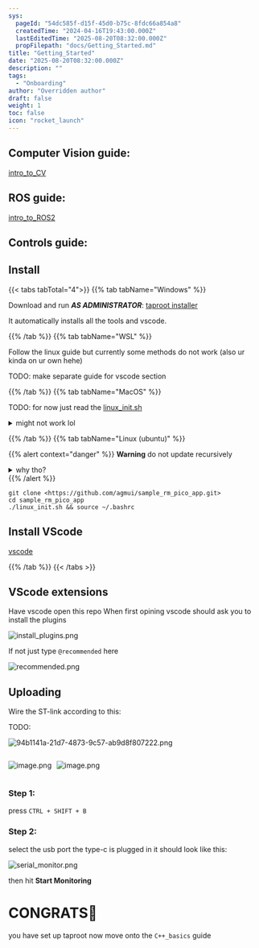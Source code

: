 ```yaml
---
sys:
  pageId: "54dc585f-d15f-45d0-b75c-8fdc66a854a8"
  createdTime: "2024-04-16T19:43:00.000Z"
  lastEditedTime: "2025-08-20T08:32:00.000Z"
  propFilepath: "docs/Getting_Started.md"
title: "Getting_Started"
date: "2025-08-20T08:32:00.000Z"
description: ""
tags:
  - "Onboarding"
author: "Overridden author"
draft: false
weight: 1
toc: false
icon: "rocket_launch"
---
```


## Computer Vision guide:

[intro_to_CV](https://agmui.github.io/notion2hugo_test/docs/guides/intro_to_cv/cv_setup/)

## ROS guide:

[intro_to_ROS2](https://agmui.github.io/notion2hugo_test/docs/guides/intro_to_ros2/getting-started-with-ros2/)

## Controls guide:

## Install

{{< tabs tabTotal="4">}}
{{% tab tabName="Windows" %}}

Download and run _**AS ADMINISTRATOR**_: [taproot installer](https://github.com/Thornbots/TeachingFreshies/releases/tag/1.0)

It automatically installs all the tools and vscode.

{{% /tab %}}
{{% tab tabName="WSL" %}}

Follow the linux guide but currently some methods do not work (also ur kinda on ur own hehe)

TODO: make separate guide for vscode section

{{% /tab %}}
{{% tab tabName="MacOS" %}}

TODO: for now just read the [linux_init.sh](https://github.com/agmui/sample_rm_pico_app/blob/main/linux_init.sh)

<details>
<summary>might not work lol</summary>

`brew install libusb pkg-config`

Next install: [vscode](https://code.visualstudio.com/Download)

</details>

{{% /tab %}}
{{% tab tabName="Linux (ubuntu)" %}}

{{% alert context="danger" %}}
**Warning** do not update recursively
<details>
<summary>why tho?</summary>
There are some submodules that may go on for a while (like tinyusb) and I highly
recommend you don't need to get them.
If you want to see what submodules I update just look in `linux_init.sh`
</details>
{{% /alert %}}

```shell
git clone <https://github.com/agmui/sample_rm_pico_app.git>
cd sample_rm_pico_app
./linux_init.sh && source ~/.bashrc
```

## Install VScode

[vscode](https://code.visualstudio.com/Download)

{{% /tab %}}
{{< /tabs >}}

## VScode extensions

Have vscode open this repo
When first opining vscode should ask you to install the plugins

![install_plugins.png](https://prod-files-secure.s3.us-west-2.amazonaws.com/d518164a-d88e-44d1-a4ee-3adb3bd8bce0/89bd30f0-1825-4e77-867b-0a41ce370880/install_plugins.png?X-Amz-Algorithm=AWS4-HMAC-SHA256&X-Amz-Content-Sha256=UNSIGNED-PAYLOAD&X-Amz-Credential=ASIAZI2LB4667NHBUZQR%2F20251024%2Fus-west-2%2Fs3%2Faws4_request&X-Amz-Date=20251024T012312Z&X-Amz-Expires=3600&X-Amz-Security-Token=IQoJb3JpZ2luX2VjEJn%2F%2F%2F%2F%2F%2F%2F%2F%2F%2FwEaCXVzLXdlc3QtMiJHMEUCIHvW%2F3o1eE%2Bu%2BuVoNgpqu0gAHiG0d5ibuWGnlpS7s947AiEAuYVz3dlR3Mmgg%2Bh4y02fQVWGD7xn9%2F%2FoO5sw0Z%2FET2oq%2FwMIUhAAGgw2Mzc0MjMxODM4MDUiDEtSYALjwwgp7DWFgyrcA%2B9X8zIn8KT%2F61XkTazkPSLvvo7Igs1i9yu6RLTL7MbIbR%2Frl0Sdys1ckqLZIiVfpFlFIYpfJvqRHgjahubkB62vjMBk5wIGEKOBy7M7TzKmJCZMfpXFK3vwslgLMCMon4QI0cB3xSoaFu5mhGTP9Wm8e%2F9twi4QfA9uYDCsk6t3JxnHnSoKWu2X6fjnGnQzBwqeuVW0847niOPPP47yNYplnddJ0QzXDRmmhoGzexTiAOEHDRTucPY4grMzO6EOo01Ove1UW8rzxCgluXzGoOGILq1kzwnqpAaLMYx80YIhEXP4NBtJ86ZUz81pgIJsr7AqULL00XSAfhjknO5Yvi4CKZ3W%2BbWFwrMX%2BFhGx6AhACZazW94nC88GfK3kg0sXsyCT2NjkijjVICzciTedKgFrDCMaPb%2FuWGIK%2BoV9sNNXW977A6dKvWeLMpaa4rXZhDzpvc4Wf5JxOpptbuFkQEpbquap37SHeTz1fcpJjeolOHWheETh1f%2FWbSCGPfxcnI0Utj1TRjFie1tcLDVM2sBS%2FDh1oXbu7Fo%2BArpfICNo79BmsHBAmkpkyj7uZMSQQxuPaOk3tBv481ipN8WI1bi24bzTG%2FS9WCdNpzv2B%2FfTq858gC1Z6B0eT%2BvMJ2e68cGOqUB5kMmzmwMGu%2B1DVELBM2CeTkzTcLfQ0jeDSiUiUZOmSv28hwp0On%2F06Ry9oNtdQYg6AKAFtObQ70NR7gJRg%2BfCkaHY%2FRS4BkJLeLT1TlDNjqsnzdT89SnTEDd9J%2FRWJLLk323C55UqZ883rIL59wgPT9pJ8cFvcSwn3ElhNIPdiDXsSpBsLF%2FXPeRKOSrHhnlJ%2FjplwUD6w4Y4iZPExIbEBpnfLq1&X-Amz-Signature=1fd3fb8f8c5bfc9a1b406c2b98500c6f6aa937d5fa74dbe2898b674edad90b3c&X-Amz-SignedHeaders=host&x-amz-checksum-mode=ENABLED&x-id=GetObject)

If not just type `@recommended` here  

![recommended.png](https://prod-files-secure.s3.us-west-2.amazonaws.com/d518164a-d88e-44d1-a4ee-3adb3bd8bce0/61e661e9-5d85-4dfc-be0d-8d2097a5e793/recommended.png?X-Amz-Algorithm=AWS4-HMAC-SHA256&X-Amz-Content-Sha256=UNSIGNED-PAYLOAD&X-Amz-Credential=ASIAZI2LB4667NHBUZQR%2F20251024%2Fus-west-2%2Fs3%2Faws4_request&X-Amz-Date=20251024T012312Z&X-Amz-Expires=3600&X-Amz-Security-Token=IQoJb3JpZ2luX2VjEJn%2F%2F%2F%2F%2F%2F%2F%2F%2F%2FwEaCXVzLXdlc3QtMiJHMEUCIHvW%2F3o1eE%2Bu%2BuVoNgpqu0gAHiG0d5ibuWGnlpS7s947AiEAuYVz3dlR3Mmgg%2Bh4y02fQVWGD7xn9%2F%2FoO5sw0Z%2FET2oq%2FwMIUhAAGgw2Mzc0MjMxODM4MDUiDEtSYALjwwgp7DWFgyrcA%2B9X8zIn8KT%2F61XkTazkPSLvvo7Igs1i9yu6RLTL7MbIbR%2Frl0Sdys1ckqLZIiVfpFlFIYpfJvqRHgjahubkB62vjMBk5wIGEKOBy7M7TzKmJCZMfpXFK3vwslgLMCMon4QI0cB3xSoaFu5mhGTP9Wm8e%2F9twi4QfA9uYDCsk6t3JxnHnSoKWu2X6fjnGnQzBwqeuVW0847niOPPP47yNYplnddJ0QzXDRmmhoGzexTiAOEHDRTucPY4grMzO6EOo01Ove1UW8rzxCgluXzGoOGILq1kzwnqpAaLMYx80YIhEXP4NBtJ86ZUz81pgIJsr7AqULL00XSAfhjknO5Yvi4CKZ3W%2BbWFwrMX%2BFhGx6AhACZazW94nC88GfK3kg0sXsyCT2NjkijjVICzciTedKgFrDCMaPb%2FuWGIK%2BoV9sNNXW977A6dKvWeLMpaa4rXZhDzpvc4Wf5JxOpptbuFkQEpbquap37SHeTz1fcpJjeolOHWheETh1f%2FWbSCGPfxcnI0Utj1TRjFie1tcLDVM2sBS%2FDh1oXbu7Fo%2BArpfICNo79BmsHBAmkpkyj7uZMSQQxuPaOk3tBv481ipN8WI1bi24bzTG%2FS9WCdNpzv2B%2FfTq858gC1Z6B0eT%2BvMJ2e68cGOqUB5kMmzmwMGu%2B1DVELBM2CeTkzTcLfQ0jeDSiUiUZOmSv28hwp0On%2F06Ry9oNtdQYg6AKAFtObQ70NR7gJRg%2BfCkaHY%2FRS4BkJLeLT1TlDNjqsnzdT89SnTEDd9J%2FRWJLLk323C55UqZ883rIL59wgPT9pJ8cFvcSwn3ElhNIPdiDXsSpBsLF%2FXPeRKOSrHhnlJ%2FjplwUD6w4Y4iZPExIbEBpnfLq1&X-Amz-Signature=acb78996d1668cf8c409b5264d73866cca03dc62ecff32d5c49664c1f8596f3f&X-Amz-SignedHeaders=host&x-amz-checksum-mode=ENABLED&x-id=GetObject)

## Uploading

Wire the ST-link according to this:

TODO:

![94b1141a-21d7-4873-9c57-ab9d8f807222.png](https://prod-files-secure.s3.us-west-2.amazonaws.com/d518164a-d88e-44d1-a4ee-3adb3bd8bce0/e5fad17d-ab82-4300-9f4c-505ab4b1202c/94b1141a-21d7-4873-9c57-ab9d8f807222.png?X-Amz-Algorithm=AWS4-HMAC-SHA256&X-Amz-Content-Sha256=UNSIGNED-PAYLOAD&X-Amz-Credential=ASIAZI2LB4667NHBUZQR%2F20251024%2Fus-west-2%2Fs3%2Faws4_request&X-Amz-Date=20251024T012312Z&X-Amz-Expires=3600&X-Amz-Security-Token=IQoJb3JpZ2luX2VjEJn%2F%2F%2F%2F%2F%2F%2F%2F%2F%2FwEaCXVzLXdlc3QtMiJHMEUCIHvW%2F3o1eE%2Bu%2BuVoNgpqu0gAHiG0d5ibuWGnlpS7s947AiEAuYVz3dlR3Mmgg%2Bh4y02fQVWGD7xn9%2F%2FoO5sw0Z%2FET2oq%2FwMIUhAAGgw2Mzc0MjMxODM4MDUiDEtSYALjwwgp7DWFgyrcA%2B9X8zIn8KT%2F61XkTazkPSLvvo7Igs1i9yu6RLTL7MbIbR%2Frl0Sdys1ckqLZIiVfpFlFIYpfJvqRHgjahubkB62vjMBk5wIGEKOBy7M7TzKmJCZMfpXFK3vwslgLMCMon4QI0cB3xSoaFu5mhGTP9Wm8e%2F9twi4QfA9uYDCsk6t3JxnHnSoKWu2X6fjnGnQzBwqeuVW0847niOPPP47yNYplnddJ0QzXDRmmhoGzexTiAOEHDRTucPY4grMzO6EOo01Ove1UW8rzxCgluXzGoOGILq1kzwnqpAaLMYx80YIhEXP4NBtJ86ZUz81pgIJsr7AqULL00XSAfhjknO5Yvi4CKZ3W%2BbWFwrMX%2BFhGx6AhACZazW94nC88GfK3kg0sXsyCT2NjkijjVICzciTedKgFrDCMaPb%2FuWGIK%2BoV9sNNXW977A6dKvWeLMpaa4rXZhDzpvc4Wf5JxOpptbuFkQEpbquap37SHeTz1fcpJjeolOHWheETh1f%2FWbSCGPfxcnI0Utj1TRjFie1tcLDVM2sBS%2FDh1oXbu7Fo%2BArpfICNo79BmsHBAmkpkyj7uZMSQQxuPaOk3tBv481ipN8WI1bi24bzTG%2FS9WCdNpzv2B%2FfTq858gC1Z6B0eT%2BvMJ2e68cGOqUB5kMmzmwMGu%2B1DVELBM2CeTkzTcLfQ0jeDSiUiUZOmSv28hwp0On%2F06Ry9oNtdQYg6AKAFtObQ70NR7gJRg%2BfCkaHY%2FRS4BkJLeLT1TlDNjqsnzdT89SnTEDd9J%2FRWJLLk323C55UqZ883rIL59wgPT9pJ8cFvcSwn3ElhNIPdiDXsSpBsLF%2FXPeRKOSrHhnlJ%2FjplwUD6w4Y4iZPExIbEBpnfLq1&X-Amz-Signature=c6ac6a301c0985eb9b3b7791c3785e1052282c09fcfdee21bd77e43a05ccffde&X-Amz-SignedHeaders=host&x-amz-checksum-mode=ENABLED&x-id=GetObject)

<div style="display: flex;flex-direction: row; column-gap:10px; justify-content: left;">
<div>

![image.png](https://prod-files-secure.s3.us-west-2.amazonaws.com/d518164a-d88e-44d1-a4ee-3adb3bd8bce0/210ecb78-1116-4d7b-b9b7-2292f66fa2c2/image.png?X-Amz-Algorithm=AWS4-HMAC-SHA256&X-Amz-Content-Sha256=UNSIGNED-PAYLOAD&X-Amz-Credential=ASIAZI2LB466YUCWDAUR%2F20251024%2Fus-west-2%2Fs3%2Faws4_request&X-Amz-Date=20251024T012314Z&X-Amz-Expires=3600&X-Amz-Security-Token=IQoJb3JpZ2luX2VjEJn%2F%2F%2F%2F%2F%2F%2F%2F%2F%2FwEaCXVzLXdlc3QtMiJHMEUCIAqrMbzrxITjdedf8BHGarwykg8OGRi5HZfuAuClcY%2BnAiEA0cb%2BO2Qm378E21TgfJjrqFuBla8r35hOIQdXYLlyJqUq%2FwMIUhAAGgw2Mzc0MjMxODM4MDUiDBkwAwefx7e4uNJbtCrcA%2F6PtbRzNDfupTWYIMqcDq6JdgNFrOu6bEFKnZKwHehWz64x9M3OPPYtd1eGZmcX7SYzd5mZvtKb8%2F6tPUwUpKhoSp%2B4ACrYLbitcIyysGQk%2BFCK7j1Tm0BEh%2BpO1U8E5s%2FnM2j4Yfw0aZUgpvBgZ3PdtIVXPm%2FYRQFZ3QGDrQY8gusj0b3jHNva5ycGuaPl6%2F6hfYHRbY3HP8mG8%2Fd4P5ruDM5EsB7QcqjLShsxBFm1XgiiUX3VR%2BTSslCvemPkGxke3iggluOPdCy%2B2RssA6Cs8Ma%2B6ajaPaaFWalAYdynjIFSOeZ7daeBf8zbtLCNXcwFgVevHE0UzPyHhr0744FaMXV0BaER6kMQnp%2Be5ZY4X1L8JdUvn8cqu%2FCzpIZOHKcukOBnqJyYBet03%2F5%2BAihFRp8RN7lunWfiKcVsjAvOJyV1U2%2BP5dJ13Tcy9IteDsLA5yNHxLMmg5tbsixAgYzCzaS7y5wxTID6HDj6%2BR47zgFL98QlFeX%2BjQUIVQBrveJ%2Fz9LbnjlBBnyXMB9b%2FxI4bQ8o0Wpvm1ozxtoJrf1mVZRNJdpnDhFvkORRKmiQ8Mkc97fSasOcQglVXUF8z8QA%2B0o2sMGvUMkAWeDxVqk5MfTyOhg5o1dWYT54MJef68cGOqUBosmNJMgwbVdmhr%2F16cGwyrGn0%2BJ83VVR51m5GqGsvxilL1sEJDT4EsQYPvhMc3KUzvTZuxAztU4Z5hZA13n%2B9J8JAcNR6POYW%2FIiV%2BUwpRAFQvIL69GQ0dUibv8XATYvVkWtsR2BJdiwwePugjs2EopNhhclW%2B%2B%2Beg8K17Syt5nUcPSsmxjFtgnd%2BiQ3vTmsD94FXdfAbC1NPfSP0KpzecRYeEvM&X-Amz-Signature=d26799702576f6373cf2b690f1bc304a16e64b07748e2f93a00e30778020ebb6&X-Amz-SignedHeaders=host&x-amz-checksum-mode=ENABLED&x-id=GetObject)

</div>
<div>

![image.png](https://prod-files-secure.s3.us-west-2.amazonaws.com/d518164a-d88e-44d1-a4ee-3adb3bd8bce0/33a0fd0f-8ca6-4a86-8e09-26e95ded1fff/image.png?X-Amz-Algorithm=AWS4-HMAC-SHA256&X-Amz-Content-Sha256=UNSIGNED-PAYLOAD&X-Amz-Credential=ASIAZI2LB466ZFIJSJW4%2F20251024%2Fus-west-2%2Fs3%2Faws4_request&X-Amz-Date=20251024T012314Z&X-Amz-Expires=3600&X-Amz-Security-Token=IQoJb3JpZ2luX2VjEJn%2F%2F%2F%2F%2F%2F%2F%2F%2F%2FwEaCXVzLXdlc3QtMiJIMEYCIQC%2FVMu9zq1VioZIVoBhncI0%2FfU8vLL92J56PHxyst0FbQIhAJYQObxEMOeDin6THXAqjyCqL6YXx5U4EGEbcCwCtE2FKv8DCFIQABoMNjM3NDIzMTgzODA1IgxGOJj%2BGxadnNXeiakq3AMbA7VnnaSfJWd676A0oe0vM9ms1ILqUde8L638EfQz7Ap3UiHGN9HjadZQwJC5Xhiuyf0IlAfrmaOvytHsfFgS3aDyNHQ2yCc0ZQyyW6SOwu7tM9LDD23BXrnLI3GrspEUOGKwQlTJFpLLgoM6akgpnCjPUcFChSxH1VCY%2BR1MNNxhbz%2BtuAOKGSjjuXwuNWnophsEW7urm5P%2B7hZrIT6VYjJRkYP7PGOMv7XX65TpgmBpGEkuppUYkj8KljsJD4PJKdH4tv%2BSOkIwioSmR3WcFrwZmLHJUW2o8eptgdq2iqxi7yt3TdgLjxVgM0Bi2yNmiex8vIT%2FcdtNY4gb%2FNzoDoJZuRJh%2F4xdFi8bF3On%2F7B3X4HDxFG9L4ZHrLHr%2FKeBU9rZYjl5PNhs%2F6o3fulve8rPwwLzYVf5M1Dx04YWhBcwdvbkvix%2FewZ7wQMHFfPIHgLOa%2Bg0un0RPnXLlsIoDNiwDF0rkNSCxUejzF%2FUZZaPAb0czmhN4GSaoqABsJWgZrFEaJENpC4HxU3LyrVCzB%2BHDH5bM8eMx8XAVhBFQdlbKm%2BJu4RpL8wNIpkWTJ8bUYtJCGYyqXFutrosEf0fR9p6ztYWLDfG3liNVv54evy8GTVzGYt2%2FbX3YzC6n%2BvHBjqkAeWth5i%2FJtGMreasCmAnlRqhPtG0w30ZV%2FjOypw7Ud%2By42Im4cr6fKinE3HDcFZRHj3DVkp%2FRuVGwiAuZcg19fllZHoZzddM7zkMTSq%2FsGm0J0LIg6qP3VkXyLkJGpcZMTsTvMVFRRKUDJmcJUtL5owVqGYMV5q7gk%2B3g33q08CimaCWkUGc8EF%2BNbcsrOWNu5RoceFy254rxjcWUjV0%2BR7FAxwZ&X-Amz-Signature=f79fe78905bd60a1fe023487e4c0c7621549d916180df9cf4eab44e545fe7770&X-Amz-SignedHeaders=host&x-amz-checksum-mode=ENABLED&x-id=GetObject)

</div>
</div>

### Step 1:

press `CTRL + SHIFT + B`

### Step 2:

select the usb port the type-c is plugged in it should look like this:

![serial_monitor.png](https://prod-files-secure.s3.us-west-2.amazonaws.com/d518164a-d88e-44d1-a4ee-3adb3bd8bce0/f03f4774-05d4-4393-b6a0-d5efb6d315ab/serial_monitor.png?X-Amz-Algorithm=AWS4-HMAC-SHA256&X-Amz-Content-Sha256=UNSIGNED-PAYLOAD&X-Amz-Credential=ASIAZI2LB4667NHBUZQR%2F20251024%2Fus-west-2%2Fs3%2Faws4_request&X-Amz-Date=20251024T012312Z&X-Amz-Expires=3600&X-Amz-Security-Token=IQoJb3JpZ2luX2VjEJn%2F%2F%2F%2F%2F%2F%2F%2F%2F%2FwEaCXVzLXdlc3QtMiJHMEUCIHvW%2F3o1eE%2Bu%2BuVoNgpqu0gAHiG0d5ibuWGnlpS7s947AiEAuYVz3dlR3Mmgg%2Bh4y02fQVWGD7xn9%2F%2FoO5sw0Z%2FET2oq%2FwMIUhAAGgw2Mzc0MjMxODM4MDUiDEtSYALjwwgp7DWFgyrcA%2B9X8zIn8KT%2F61XkTazkPSLvvo7Igs1i9yu6RLTL7MbIbR%2Frl0Sdys1ckqLZIiVfpFlFIYpfJvqRHgjahubkB62vjMBk5wIGEKOBy7M7TzKmJCZMfpXFK3vwslgLMCMon4QI0cB3xSoaFu5mhGTP9Wm8e%2F9twi4QfA9uYDCsk6t3JxnHnSoKWu2X6fjnGnQzBwqeuVW0847niOPPP47yNYplnddJ0QzXDRmmhoGzexTiAOEHDRTucPY4grMzO6EOo01Ove1UW8rzxCgluXzGoOGILq1kzwnqpAaLMYx80YIhEXP4NBtJ86ZUz81pgIJsr7AqULL00XSAfhjknO5Yvi4CKZ3W%2BbWFwrMX%2BFhGx6AhACZazW94nC88GfK3kg0sXsyCT2NjkijjVICzciTedKgFrDCMaPb%2FuWGIK%2BoV9sNNXW977A6dKvWeLMpaa4rXZhDzpvc4Wf5JxOpptbuFkQEpbquap37SHeTz1fcpJjeolOHWheETh1f%2FWbSCGPfxcnI0Utj1TRjFie1tcLDVM2sBS%2FDh1oXbu7Fo%2BArpfICNo79BmsHBAmkpkyj7uZMSQQxuPaOk3tBv481ipN8WI1bi24bzTG%2FS9WCdNpzv2B%2FfTq858gC1Z6B0eT%2BvMJ2e68cGOqUB5kMmzmwMGu%2B1DVELBM2CeTkzTcLfQ0jeDSiUiUZOmSv28hwp0On%2F06Ry9oNtdQYg6AKAFtObQ70NR7gJRg%2BfCkaHY%2FRS4BkJLeLT1TlDNjqsnzdT89SnTEDd9J%2FRWJLLk323C55UqZ883rIL59wgPT9pJ8cFvcSwn3ElhNIPdiDXsSpBsLF%2FXPeRKOSrHhnlJ%2FjplwUD6w4Y4iZPExIbEBpnfLq1&X-Amz-Signature=e1030b17ef50d6b3bae21ffb1a8765f35e58ba37d5bc296ccfeeec9412868306&X-Amz-SignedHeaders=host&x-amz-checksum-mode=ENABLED&x-id=GetObject)

then hit **Start Monitoring**

# CONGRATS🎉

you have set up taproot now move onto the `C++_basics` guide
